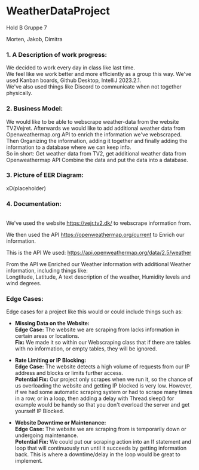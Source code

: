 # WeatherDataProject
Hold B Gruppe 7

Morten, Jakob, Dimitra


**<h3>1. A Description of work progress:</h3>**

We decided to work every day in class like last time. <br>
We feel like we work better and more efficiently as a group this way.
We've used Kanban boards, Github Desktop, IntelliJ 2023.2.1. <br>
We've also used things like Discord to communicate when not together physically.



**<h3>2. Business Model:</h3>**

We would like to be able to webscrape weather-data from the website TV2Vejret.
Afterwards we would like to add additional weather data from Openweathermap.org API to 
enrich the information we've webscraped. Then Organizing the information, adding it together and finally adding
the information to a database where we can keep info. <br>
So in short: Get weather data from TV2, get additional weather data from Openweathermap API
Combine the data and put the data into a database.



**<h3>3. Picture of EER Diagram:</h3>**

xD(placeholder)






**<h3>4. Documentation: </h3><br>**
We've used the website https://vejr.tv2.dk/ to webscrape information from. <br>

We then used the API https://openweathermap.org/current to Enrich our information. <br>

This is the API We used: https://api.openweathermap.org/data/2.5/weather 

From the API we Enriched our Weather information with additional Weather information, including
things like: <br>  Longtitude, Latitude, A text description of the weather, Humidity levels and wind degrees.


<h3>Edge Cases:</h3>

Edge cases for a project like this would or could include things such as: <br>


- **Missing Data on the Website: <br>**
**Edge Case:** The website we are scraping from lacks information in certain areas or locations. <br>
**Fix:** We made it so within our Webscraping class that if there are tables with no information, or empty tables, they will be ignored.


- **Rate Limiting or IP Blocking:** <br>
**Edge Case:** The website detects a high volume of requests from our IP address and blocks or limits further access. <br>
**Potential Fix:** Our project only scrapes when we run it, so the chance of us overloading the website and getting IP blocked is very low.
However, if we had some automatic scraping system or had to scrape many times in a row, or in a loop, then adding a delay with Thread.sleep() for example would be handy
so that you don't overload the server and get yourself IP Blocked.


- **Website Downtime or Maintenance:** <br>
  **Edge Case:** The website we are scraping from is temporarily down or undergoing maintenance. <br>
  **Potential Fix:** We could put our scraping action into an If statement and loop that will continuously run until it succeeds by getting information back.
This is where a downtime/delay in the loop would be great to implement.


